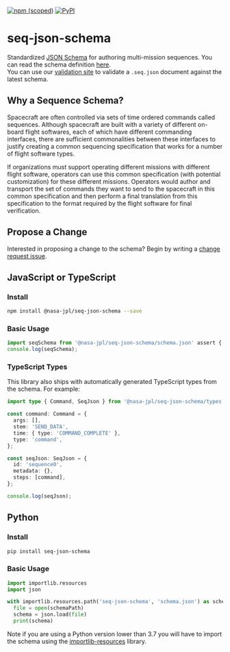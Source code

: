 [![npm (scoped)](https://img.shields.io/npm/v/@nasa-jpl/seq-json-schema)](https://www.npmjs.com/package/@nasa-jpl/seq-json-schema)
[![PyPI](https://img.shields.io/pypi/v/seq-json-schema)](https://pypi.org/project/seq-json-schema/)

# seq-json-schema

Standardized [JSON Schema](https://json-schema.org/) for authoring multi-mission sequences. You can read the schema definition [here](https://github.com/NASA-AMMOS/seq-json-schema/blob/develop/schema.json).  
You can use our [validation site](https://nasa-ammos.github.io/seq-json-schema/) to validate a `.seq.json` document against the latest schema.

## Why a Sequence Schema?

Spacecraft are often controlled via sets of time ordered commands called sequences. Although spacecraft are built with a variety of different on-board flight softwares, each of which have different commanding interfaces, there are sufficient commonalities between these interfaces to justify creating a common sequencing specification that works for a number of flight software types.  

If organizations must support operating different missions with different flight software, operators can use this common specification (with potential customization) for these different missions. Operators would author and transport the set of commands they want to send to the spacecraft in this common specification and then perform a final translation from this specification to the format required by the flight software for final verification.

## Propose a Change

Interested in proposing a change to the schema? Begin by writing a [change request issue](https://github.com/NASA-AMMOS/seq-json-schema/issues). 

## JavaScript or TypeScript

### Install

```sh
npm install @nasa-jpl/seq-json-schema --save
```

### Basic Usage

```ts
import seqSchema from '@nasa-jpl/seq-json-schema/schema.json' assert { type: 'json' };
console.log(seqSchema);
```

### TypeScript Types

This library also ships with automatically generated TypeScript types from the schema. For example:

```ts
import type { Command, SeqJson } from '@nasa-jpl/seq-json-schema/types';

const command: Command = {
  args: [],
  stem: 'SEND_DATA',
  time: { type: 'COMMAND_COMPLETE' },
  type: 'command',
};

const seqJson: SeqJson = {
  id: 'sequence0',
  metadata: {},
  steps: [command],
};

console.log(seqJson);
```

## Python

### Install

```sh
pip install seq-json-schema
```

### Basic Usage

```py
import importlib.resources
import json

with importlib.resources.path('seq-json-schema', 'schema.json') as schemaPath:
  file = open(schemaPath)
  schema = json.load(file)
  print(schema)
```

Note if you are using a Python version lower than 3.7 you will have to import the schema using the [importlib-resources](https://pypi.org/project/importlib-resources/) library.
